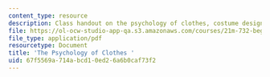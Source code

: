 ```yaml
---
content_type: resource
description: Class handout on the psychology of clothes, costume design, and production.
file: https://ol-ocw-studio-app-qa.s3.amazonaws.com/courses/21m-732-beginning-costume-design-and-construction-fall-2008/67f5569a714abcd10ed26a6b0caf73f2_psychology.pdf
file_type: application/pdf
resourcetype: Document
title: 'The Psychology of Clothes '
uid: 67f5569a-714a-bcd1-0ed2-6a6b0caf73f2
---
```

